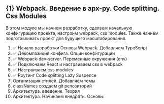 ## {1} Webpack. Введение в арх-ру. Code splitting. Css Modules
В этом модуле мы начнем разработку, сделаем начальную конфигурацию проекта, настроим webpack, css modules. Также начнем подготавливать проект для будущего масштабирования.


1. ✅ Начало разработки Основы Webpack. Добавляем TypeScript
2. ✅ Декомпозиция конфига. Опции конфигурации
3. ✅ Webpack-dev-server. Переменные окружения (env) 
4. ✅ Подключаем React и настраиваем css в webpack
5. ✅ Настраиваем css modules
6. ✅ Роутинг Code splitting Lazy Suspence
7. Организация стилей. Добавляем темы
8. classNames создаем git репозиторий
9. Архитектура. введение. Теория
10. Архитектура. Начинаем внедрять. Основы
